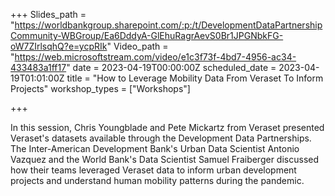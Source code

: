 +++
Slides_path = "https://worldbankgroup.sharepoint.com/:p:/t/DevelopmentDataPartnershipCommunity-WBGroup/Ea6DddyA-GlEhuRagrAevS0Br1JPGNbkFG-oW7ZIrlsqhQ?e=ycpRIk"
Video_path = "https://web.microsoftstream.com/video/e1c3f73f-4bd7-4956-ac34-433483a1ff17"
date = 2023-04-19T00:00:00Z
scheduled_date = 2023-04-19T01:01:00Z
title = "How to Leverage Mobility Data From Veraset To Inform Projects"
workshop_types = ["Workshops"]

+++

In this session, Chris Youngblade and Pete Mickartz from Veraset presented Veraset's datasets available through the Development Data Partnerships. The Inter-American Development Bank's Urban Data Scientist Antonio Vazquez and the World Bank's Data Scientist Samuel Fraiberger discussed how their teams leveraged Veraset data to inform urban development projects and understand human mobility patterns during the pandemic.
